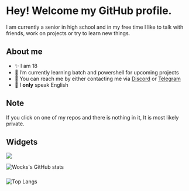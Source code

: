 # Hey! Welcome my GitHub profile.

I am currently a senior in high school and in my free time I like to talk with friends, work on projects or try to learn new things.

## About me

- ✨ I am 18
- 🌱 I’m currently learning batch and powershell for upcoming projects
- 💯 You can reach me by either contacting me via [Discord](https://discordlookup.com/user/1069745259518644265) or [Telegram](https://t.me/uhwock)
- 👑 I **only** speak English


## Note

If you click on one of my repos and there is nothing in it, It is most likely private.

## Widgets

  <a href="https://discordlookup.com/user/10697452595186442651069745259518644265">
    <img src="https://discord.c99.nl/widget/theme-4/1069745259518644265.png"/>
  </a>
</p>

![Wocks's GitHub stats](https://github-readme-stats.vercel.app/api?username=uhwock&show_icons=true&theme=radical)
###
![Top Langs](https://github-readme-stats.vercel.app/api/top-langs/?username=uhwock&theme=radical)
